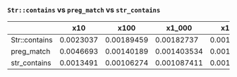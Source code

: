 ### `Str::contains` vs `preg_match` vs `str_contains`

|               |       x10 |       x100 |      x1_000 |      x10_000 |      x100_000 |         x1_000_000 |
|---------------|-----------|------------|-------------|--------------|---------------|--------------------|
| Str::contains | 0.0023037 | 0.00189459 |  0.00182737 | 0.0018545615 | 0.00184932048 | 0.0018475431359993 |
|    preg_match | 0.0046693 | 0.00140189 | 0.001403534 | 0.0014415553 | 0.00150656836 | 0.0014834528890005 |
|  str_contains | 0.0013491 | 0.00106274 | 0.001087411 | 0.0011240156 | 0.00115096908 |      0.00115995575 |
